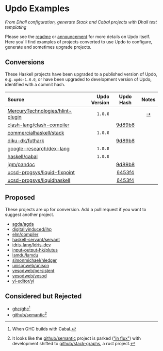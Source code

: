 # Updo Examples

_From Dhall configuration, generate Stack and Cabal projects with Dhall text templating_

Please see the [readme](https://github.com/cabalism/updo#readme) or
[announcement](https://blockscope.com/posts/2023-11-15-updo.html) for more
details on Updo itself. Here you'll find examples of projects converted to use
Updo to configure, generate and sometimes upgrade projects.

## Conversions

These Haskell projects have been upgraded to a published version of Updo, e.g.
`updo-1.0.0`, or have been upgraded to development version of Updo, identified
with a commit hash.

| Source | Updo Version | Updo Hash | Notes |
| :- | -:| :-: | :-: |
| [MercuryTechnologies/hlint-plugin](https://github.com/up-do/hlint-plugin) | `1.0.0` | | [⇢](/hlint-plugin.md) |
| [clash-lang/clash-compiler](https://github.com/up-do/clash-compiler) | | [9d89b8](https://github.com/cabalism/updo/commit/9d89b85a54e49fd0c7a29342cf5b98de2529f588) | |
| [commercialhaskell/stack](https://github.com/up-do/stack) | `1.0.0` | | |
| [diku-dk/futhark](https://github.com/up-do/futhark) | | [9d89b8](https://github.com/cabalism/updo/commit/9d89b85a54e49fd0c7a29342cf5b98de2529f588) | |
| [google-research/dex-lang](https://github.com/up-do/dex-lang) | `1.0.0` | | |
| [haskell/cabal](https://github.com/up-do/cabal) | `1.0.0` | | |
| [jgm/pandoc](https://github.com/up-do/pandoc) | | [9d89b8](https://github.com/cabalism/updo/commit/9d89b85a54e49fd0c7a29342cf5b98de2529f588) | |
| [ucsd-progsys/liquid-fixpoint](https://github.com/up-do/liquid-fixpoint) | | [6453f4](https://github.com/cabalism/updo/commit/6453f4b8a74f9ca665ff3d21644b1b9284a87a55) | |
| [ucsd-progsys/liquidhaskell](https://github.com/up-do/liquidhaskell) | | [6453f4](https://github.com/cabalism/updo/commit/6453f4b8a74f9ca665ff3d21644b1b9284a87a55) | |

## Proposed

These projects are up for conversion. Add a pull request if you want to suggest
another project.

* [agda/agda](https://github.com/agda/agda)
* [digitallyinduced/ihp](https://github.com/digitallyinduced/ihp)
* [elm/compiler](https://github.com/elm/compiler)
* [haskell-servant/servant](https://github.com/haskell-servant/servant)
* [idris-lang/Idris-dev](https://github.com/idris-lang/Idris-dev)
* [input-output-hk/plutus](https://github.com/input-output-hk/plutus)
* [lamdu/lamdu](https://github.com/lamdu/lamdu)
* [simonmichael/hledger](https://github.com/simonmichael/hledger)
* [unisonweb/unison](https://github.com/unisonweb/unison/)
* [yesodweb/persistent](https://github.com/yesodweb/persistent)
* [yesodweb/yesod](https://github.com/yesodweb/yesod)
* [yi-editor/yi](https://github.com/yi-editor/yi)

## Considered but Rejected

* [ghc/ghc](https://github.com/ghc/ghc)[^1]
* [github/semantic](https://github.com/github/semantic)[^2]

[^1]: When GHC builds with Cabal.
[^2]: It looks like the [github/semantic]() project is parked (["in
      flux"](https://github.com/github/semantic/issues/698#issuecomment-1503955816))
      with development shifted to
      [github/stack-graphs](https://github.com/github/stack-graphs), a rust
      project.
